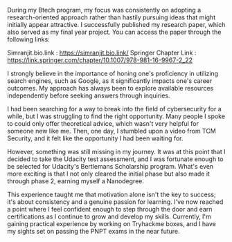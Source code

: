 During my Btech program, my focus was consistently on adopting a research-oriented approach rather than hastily pursuing ideas that might initially appear attractive. I successfully published my research paper, which also served as my final year project. You can access the paper through the following links:

Simranjit.bio.link : https://simranjit.bio.link/
Springer Chapter Link : https://link.springer.com/chapter/10.1007/978-981-16-9967-2_22

I strongly believe in the importance of honing one's proficiency in utilizing search engines, such as Google, as it significantly impacts one's career outcomes. My approach has always been to explore available resources independently before seeking answers through inquiries.

I had been searching for a way to break into the field of cybersecurity for a while, but I was struggling to find the right opportunity. Many people I spoke to could only offer theoretical advice, which wasn't very helpful for someone new like me. Then, one day, I stumbled upon a video from TCM Security, and it felt like the opportunity I had been waiting for.

However, something was still missing in my journey. It was at this point that I decided to take the Udacity test assessment, and I was fortunate enough to be selected for Udacity's Bertlemans Scholarship program. What's even more exciting is that I not only cleared the initial phase but also made it through phase 2, earning myself a Nanodegree.

This experience taught me that motivation alone isn't the key to success; it's about consistency and a genuine passion for learning. I've now reached a point where I feel confident enough to step through the door and earn certifications as I continue to grow and develop my skills. Currently, I'm gaining practical experience by working on Tryhackme boxes, and I have my sights set on passing the PNPT exams in the near future.

